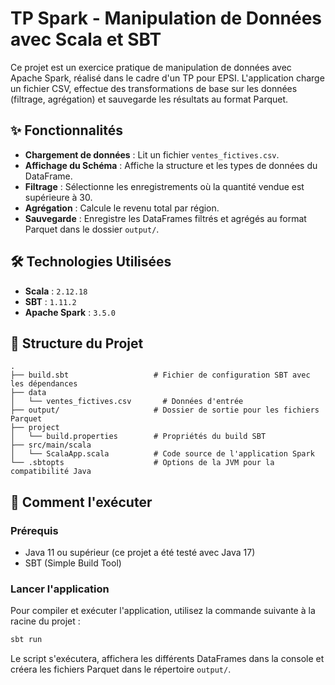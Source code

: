 # TP Spark - Manipulation de Données avec Scala et SBT

Ce projet est un exercice pratique de manipulation de données avec Apache Spark, réalisé dans le cadre d'un TP pour EPSI. L'application charge un fichier CSV, effectue des transformations de base sur les données (filtrage, agrégation) et sauvegarde les résultats au format Parquet.

## ✨ Fonctionnalités

- **Chargement de données** : Lit un fichier `ventes_fictives.csv`.
- **Affichage du Schéma** : Affiche la structure et les types de données du DataFrame.
- **Filtrage** : Sélectionne les enregistrements où la quantité vendue est supérieure à 30.
- **Agrégation** : Calcule le revenu total par région.
- **Sauvegarde** : Enregistre les DataFrames filtrés et agrégés au format Parquet dans le dossier `output/`.

## 🛠️ Technologies Utilisées

- **Scala** : `2.12.18`
- **SBT** : `1.11.2`
- **Apache Spark** : `3.5.0`

## 📂 Structure du Projet

```
.
├── build.sbt                   # Fichier de configuration SBT avec les dépendances
├── data
│   └── ventes_fictives.csv       # Données d'entrée
├── output/                     # Dossier de sortie pour les fichiers Parquet
├── project
│   └── build.properties        # Propriétés du build SBT
├── src/main/scala
│   └── ScalaApp.scala          # Code source de l'application Spark
└── .sbtopts                    # Options de la JVM pour la compatibilité Java
```

## 🚀 Comment l'exécuter

### Prérequis

- Java 11 ou supérieur (ce projet a été testé avec Java 17)
- SBT (Simple Build Tool)

### Lancer l'application

Pour compiler et exécuter l'application, utilisez la commande suivante à la racine du projet :

```bash
sbt run
```

Le script s'exécutera, affichera les différents DataFrames dans la console et créera les fichiers Parquet dans le répertoire `output/`.